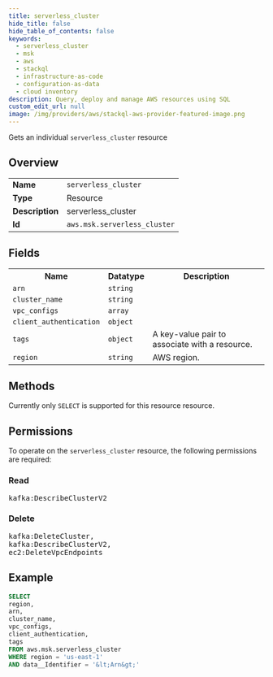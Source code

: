 ```yaml
---
title: serverless_cluster
hide_title: false
hide_table_of_contents: false
keywords:
  - serverless_cluster
  - msk
  - aws
  - stackql
  - infrastructure-as-code
  - configuration-as-data
  - cloud inventory
description: Query, deploy and manage AWS resources using SQL
custom_edit_url: null
image: /img/providers/aws/stackql-aws-provider-featured-image.png
---
```

Gets an individual <code>serverless_cluster</code> resource

## Overview
<table><tbody>
<tr><td><b>Name</b></td><td><code>serverless_cluster</code></td></tr>
<tr><td><b>Type</b></td><td>Resource</td></tr>
<tr><td><b>Description</b></td><td>serverless_cluster</td></tr>
<tr><td><b>Id</b></td><td><code>aws.msk.serverless_cluster</code></td></tr>
</tbody></table>

## Fields
<table><tbody>
<tr><th>Name</th><th>Datatype</th><th>Description</th></tr>
<tr><td><code>arn</code></td><td><code>string</code></td><td></td></tr>
<tr><td><code>cluster_name</code></td><td><code>string</code></td><td></td></tr>
<tr><td><code>vpc_configs</code></td><td><code>array</code></td><td></td></tr>
<tr><td><code>client_authentication</code></td><td><code>object</code></td><td></td></tr>
<tr><td><code>tags</code></td><td><code>object</code></td><td>A key-value pair to associate with a resource.</td></tr>
<tr><td><code>region</code></td><td><code>string</code></td><td>AWS region.</td></tr>

</tbody></table>

## Methods
Currently only <code>SELECT</code> is supported for this resource resource.

## Permissions

To operate on the <code>serverless_cluster</code> resource, the following permissions are required:

### Read
<pre>
kafka:DescribeClusterV2</pre>

### Delete
<pre>
kafka:DeleteCluster,
kafka:DescribeClusterV2,
ec2:DeleteVpcEndpoints</pre>


## Example
```sql
SELECT
region,
arn,
cluster_name,
vpc_configs,
client_authentication,
tags
FROM aws.msk.serverless_cluster
WHERE region = 'us-east-1'
AND data__Identifier = '&lt;Arn&gt;'
```
